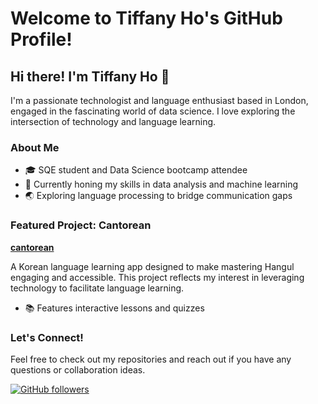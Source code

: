 # Welcome to Tiffany Ho's GitHub Profile!

## Hi there! I'm Tiffany Ho 👋

I'm a passionate technologist and language enthusiast based in London, engaged in the fascinating world of data science. I love exploring the intersection of technology and language learning.

### About Me

- 🎓 SQE student and Data Science bootcamp attendee
- 🌱 Currently honing my skills in data analysis and machine learning
- 🌏 Exploring language processing to bridge communication gaps

### Featured Project: Cantorean

**[cantorean](https://github.com/tiffjai/cantorean)**

A Korean language learning app designed to make mastering Hangul engaging and accessible. This project reflects my interest in leveraging technology to facilitate language learning.

- 📚 Features interactive lessons and quizzes


### Let's Connect!

Feel free to check out my repositories and reach out if you have any questions or collaboration ideas.

[![GitHub followers](https://img.shields.io/github/followers/tiffjai?style=social)](https://github.com/tiffjai)

